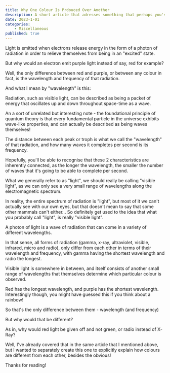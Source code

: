 ```yaml
---
title: Why One Colour Is Prdouced Over Another
description: A short article that adresses something that perhaps you've questioned a few times before, but never got round to understanding - why objects appear as different colours. 
date: 2023-1-01
categories:
    - Miscellaneous
published: true
---
```


Light is emitted when electrons release energy in the form of a photon of radiation in order to relieve themselves from being in an "excited" state. 

But why would an electron emit purple light instead of say,  red for example? 

Well, the only difference between red and purple, or between any colour in fact, is the wavelength and frequency of that radiation. 

And what I mean by "wavelength" is this:

Radiation, such as visible light, can be described as being a packet of energy that oscillates up and down throughout space-time as a wave. 

An a sort of unrelated but interesting note - the foundational principle of quantum theory is that every fundamental particle in the universe exhibits wave-like properties, and can actually be described as being waves themselves! 

The distance between each peak or troph is what we call the "wavelength" of that radiation, and how many waves it completes per second is its frequency. 

Hopefully, you'll be able to recognise that these 2 characteristics are inherently connected, as the longer the wavelength, the smaller the number of waves that it's going to be able to complete per second. 

What we generally refer to as "light", we should really be calling "visible light", as we can only see a very small range of wavelengths along the electromagnetic spectrum.

In reality, the entire spectrum of radiation is "light", but most of it we can't actually see with our own eyes, but that doesn't mean to say that some other mammals can't either...  So definitely get used to the idea that what you probably call "light", is really "visible light".

A photon of light is a wave of radiation that can come in a variety of different wavelengths.

In that sense, all forms of radiation (gamma, x-ray, ultraviolet, visible, infrared, micro and radio), only differ from each other in terms of their wavelength and frequency, with gamma having the shortest wavelength and radio the longest.

Visible light is somewhere in between, and itself consists of another small range of wavelengths that themselves determine which particular colour is observed. 

Red has the longest wavelength, and purple has the shortest wavelength. Interestingly though, you might have guessed this if you think about a rainbow!

So that's the only difference between them - wavelength (and frequency)

But why would that be different? 

As in, why would red light be given off and not green, or radio instead of X-Ray?

Well, I've already covered that in the same article that I mentioned above, but I wanted to separately create this one to explicitly explain how colours are different from each other, besides the obvious!


Thanks for reading!
  
